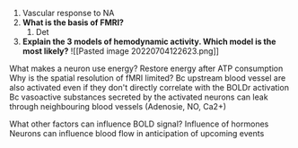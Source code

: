 
1. Vascular response to NA
2. **What is the basis of FMRI?**
	1. Det
3. **Explain the 3 models of hemodynamic activity. Which model is the most likely?**
![[Pasted image 20220704122623.png]]

What makes a neuron use energy?
	Restore energy after ATP consumption
Why is the spatial resolution of fMRI limited?
	Bc upstream blood vessel are also activated even if they don't directly correlate with the BOLDr activation
	Bc vasoactive substances secreted by the activated neurons can leak through neighbouring blood vessels (Adenosie, NO, Ca2+)

What other factors can influence BOLD signal?
	Influence of hormones
	Neurons can influence blood flow in anticipation of upcoming events
	